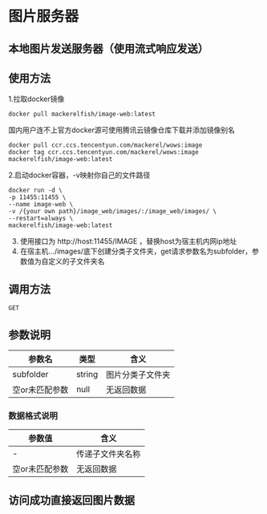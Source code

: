 # 图片服务器

## 本地图片发送服务器（使用流式响应发送）

## 使用方法

1.拉取docker镜像
```
docker pull mackerelfish/image-web:latest
```
国内用户连不上官方docker源可使用腾讯云镜像仓库下载并添加镜像别名
```
docker pull ccr.ccs.tencentyun.com/mackerel/wows:image
docker tag ccr.ccs.tencentyun.com/mackerel/wows:image mackerelfish/image-web:latest
```
2.启动docker容器，-v映射你自己的文件路径
```
docker run -d \
-p 11455:11455 \
--name image-web \
-v /{your own path}/image_web/images/:/image_web/images/ \
--restart=always \
mackerelfish/image-web:latest
```
3. 使用接口为 http://host:11455/IMAGE ，替换host为宿主机内网ip地址
4. 在宿主机.../images/底下创建分类子文件夹，get请求参数名为subfolder，参数值为自定义的子文件夹名

## 调用方法
`GET`
## 参数说明
参数名|类型|含义
-|-|-
subfolder|string|图片分类子文件夹
空or未匹配参数|null|无返回数据

### 数据格式说明
参数值|含义
-|-
-|传递子文件夹名称
空or未匹配参数|无返回数据

## 访问成功直接返回图片数据
